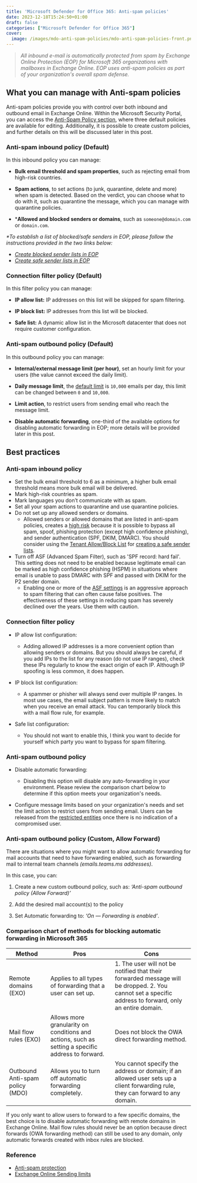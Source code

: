 ```yaml
---
title: 'Microsoft Defender for Office 365: Anti-spam policies'
date: 2023-12-18T15:24:50+01:00
draft: false
categories: ["Microsoft Defender for Office 365"]
cover: 
  image: /images/mdo-anti-spam-policies/mdo-anti-spam-policies-front.png
---
```


> _All inbound e-mail is automatically protected from spam by Exchange Online Protection (EOP) for Microsoft 365 organizations with mailboxes in Exchange Online. EOP uses anti-spam policies as part of your organization's overall spam defense._

## What you can manage with Anti-spam policies
Anti-spam policies provide you with control over both inbound and outbound email in Exchange Online. Within the Microsoft Security Portal, you can access the [Anti-Spam Policy section](https://security.microsoft.com/antispam), where three default policies are available for editing. Additionally, it is possible to create custom policies, and further details on this will be discussed later in this post.

### Anti-spam inbound policy (Default)
In this inbound policy you can manage:
- **Bulk email threshold and spam properties**, such as rejecting email from high-risk countries.

- **Spam actions**, to set actions (to junk, quarantine, delete and more) when spam is detected. Based on the verdict, you can choose what to do with it, such as quarantine the message, which you can manage with quarantine policies.

- ***Allowed and blocked senders or domains**, such as ```someone@domain.com``` or ```domain.com```. 

_*To establish a list of blocked/safe senders in EOP, please follow the instructions provided in the two links below:_
- _[Create blocked sender lists in EOP](https://learn.microsoft.com/en-us/microsoft-365/security/office-365-security/create-block-sender-lists-in-office-365)_
- _[Create safe sender lists in EOP](https://learn.microsoft.com/en-us/microsoft-365/security/office-365-security/create-safe-sender-lists-in-office-365)_

### Connection filter policy (Default)
In this filter policy you can manage:
- **IP allow list:** IP addresses on this list will be skipped for spam filtering.

- **IP block list:** IP addresses from this list will be blocked.

- **Safe list:** A dynamic allow list in the Microsoft datacenter that does not require customer configuration.

### Anti-spam outbound policy (Default)
In this outbound policy you can manage:
- **Internal/external message limit (per hour)**, set an hourly limit for your users (the value cannot exceed the daily limit).

- **Daily message limit**, the [default limit](https://learn.microsoft.com/en-us/office365/servicedescriptions/exchange-online-service-description/exchange-online-limits#sending-limits) is ```10,000``` emails per day, this limit can be changed between ```0``` and ```10,000```.

- **Limit action**, to restrict users from sending email who reach the message limit.

- **Disable automatic forwarding**, one-third of the available options for disabling automatic forwarding in EOP; more details will be provided later in this post.

## Best practices

### Anti-spam inbound policy
- Set the bulk email threshold to 6 as a minimum, a higher bulk email threshold means more bulk email will be delivered.
- Mark high-risk countries as spam.
- Mark languages you don’t communicate with as spam.
- Set all your spam actions to quarantine and use quarantine policies.
- Do not set up any allowed senders or domains.
    - Allowed senders or allowed domains that are listed in anti-spam policies, creates a [high risk](https://learn.microsoft.com/en-us/microsoft-365/security/office-365-security/create-safe-sender-lists-in-office-365?view=o365-worldwide#use-allowed-sender-lists-or-allowed-domain-lists) because it is possible to bypass all spam, spoof, phishing protection (except high confidence phishing), and sender authentication (SPF, DKIM, DMARC). You should consider using the [Tenant Allow/Block List](https://security.microsoft.com/tenantAllowBlockList) for [creating a safe sender lists](https://learn.microsoft.com/en-us/microsoft-365/security/office-365-security/create-safe-sender-lists-in-office-365).
- Turn off ASF (Advanced Spam Filter), such as 'SPF record: hard fail'. This setting does not need to be enabled because legitimate email can be marked as high confidence phishing (HSPM) in situations where email is unable to pass DMARC with SPF and passed with DKIM for the P2 sender domain.
    - Enabling one or more of the [ASF settings](https://learn.microsoft.com/en-us/microsoft-365/security/office-365-security/anti-spam-policies-asf-settings-about) is an aggressive approach to spam filtering that can often cause false positives. The effectiveness of these settings in reducing spam has severely declined over the years. Use them with caution.

### Connection filter policy
- IP allow list configuration:
    - Adding allowed IP addresses is a more convenient option than allowing senders or domains. But you should always be careful, if you add IPs to the list for any reason (do not use IP ranges), check these IPs regularly to know the exact origin of each IP. Although IP spoofing is less common, it does happen.

- IP block list configuration:
    - A spammer or phisher will always send over multiple IP ranges. In most use cases, the email subject pattern is more likely to match when you receive an email attack. You can temporarily block this with a mail flow rule, for example.

- Safe list configuration:
    - You should not want to enable this, I think you want to decide for yourself which party you want to bypass for spam filtering.

### Anti-spam outbound policy
- Disable automatic forwarding:
    - Disabling this option will disable any auto-forwarding in your environment. Please review the comparison chart below to determine if this option meets your organization's needs.

- Configure message limits based on your organization's needs and set the limit action to restrict users from sending email. Users can be released from the [restricted entities](https://security.microsoft.com/restrictedentities) once there is no indication of a compromised user.

### Anti-spam outbound policy (Custom, Allow Forward)
There are situations where you might want to allow automatic forwarding for mail accounts that need to have forwarding enabled, such as forwarding mail to internal team channels _(emails.teams.ms addresses)_.

In this case, you can:
1. Create a new custom outbound policy, such as: _‘Anti-spam outbound policy (Allow Forward)’_

2. Add the desired mail account(s) to the policy

3. Set Automatic forwarding to: _‘On — Forwarding is enabled’_.

### Comparison chart of methods for blocking automatic forwarding in Microsoft 365
| Method                          | Pros                                                                                              | Cons                                                                                                                                                   |
|-                                |-                                                                                                  |-                                                                                                                                                       |
| Remote domains (EXO)            | Applies to all types of forwarding that a user can set up.                                        | 1. The user will not be notified that their forwarded message will be dropped. 2. You cannot set a specific address to forward, only an entire domain. |
| Mail flow rules (EXO)           | Allows more granularity on conditions and actions, such as setting a specific address to forward. | Does not block the OWA direct forwarding method.                                                                                                              |
| Outbound Anti-spam policy (MDO) | Allows you to turn off automatic forwarding completely.                                           | You cannot specify the address or domain; if an allowed user sets up a client forwarding rule, they can forward to any domain.                         |

If you only want to allow users to forward to a few specific domains, the best choice is to disable automatic forwarding with remote domains in Exchange Online. Mail flow rules should never be an option because direct forwards (OWA forwarding method) can still be used to any domain, only automatic forwards created with inbox rules are blocked.

### Reference
- [Anti-spam protection](https://learn.microsoft.com/en-us/microsoft-365/security/office-365-security/anti-spam-protection-about)
- [Exchange Online Sending limits](https://learn.microsoft.com/en-us/office365/servicedescriptions/exchange-online-service-description/exchange-online-limits#sending-limits)